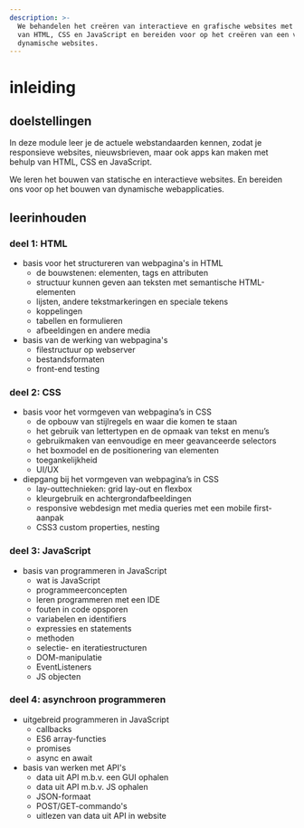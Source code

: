 ```yaml
---
description: >-
  We behandelen het creëren van interactieve en grafische websites met behulp
  van HTML, CSS en JavaScript en bereiden voor op het creëren van een volledige
  dynamische websites.
---
```


# inleiding

## doelstellingen

In deze module leer je de actuele webstandaarden kennen, zodat je responsieve websites, nieuwsbrieven, maar ook apps kan maken met behulp van HTML, CSS en JavaScript.

We leren het bouwen van statische en interactieve websites. En bereiden ons voor op het bouwen van dynamische webapplicaties.

## leerinhouden

### deel 1: HTML

* basis voor het structureren van webpagina's in HTML
  * de bouwstenen: elementen, tags en attributen
  * structuur kunnen geven aan teksten met semantische HTML-elementen
  * lijsten, andere tekstmarkeringen en speciale tekens
  * koppelingen
  * tabellen en formulieren
  * afbeeldingen en andere media
* basis van de werking van webpagina's
  * filestructuur op webserver
  * bestandsformaten
  * front-end testing

### deel 2: CSS

* basis voor het vormgeven van webpagina’s in CSS
  * de opbouw van stijlregels en waar die komen te staan
  * het gebruik van lettertypen en de opmaak van tekst en menu’s
  * gebruikmaken van eenvoudige en meer geavanceerde selectors
  * het boxmodel en de positionering van elementen
  * toegankelijkheid
  * UI/UX
* diepgang bij het vormgeven van webpagina’s in CSS
  * lay-outtechnieken: grid lay-out en flexbox
  * kleurgebruik en achtergrondafbeeldingen
  * responsive webdesign met media queries met een mobile first-aanpak
  * CSS3 custom properties, nesting

### deel 3: JavaScript

* basis van programmeren in JavaScript
  * wat is JavaScript
  * programmeerconcepten
  * leren programmeren met een IDE
  * fouten in code opsporen
  * variabelen en identifiers
  * expressies en statements
  * methoden
  * selectie- en iteratiestructuren
  * DOM-manipulatie
  * EventListeners
  * JS objecten

### deel 4: asynchroon programmeren

* uitgebreid programmeren in JavaScript
  * callbacks
  * ES6 array-functies
  * promises
  * async en await
* basis van werken met API's
  * data uit API m.b.v. een GUI ophalen
  * data uit API m.b.v. JS ophalen
  * JSON-formaat
  * POST/GET-commando's
  * uitlezen van data uit API in website
